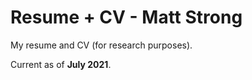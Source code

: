 # Resume + CV - Matt Strong

My resume and CV (for research purposes).

Current as of **July 2021**.
